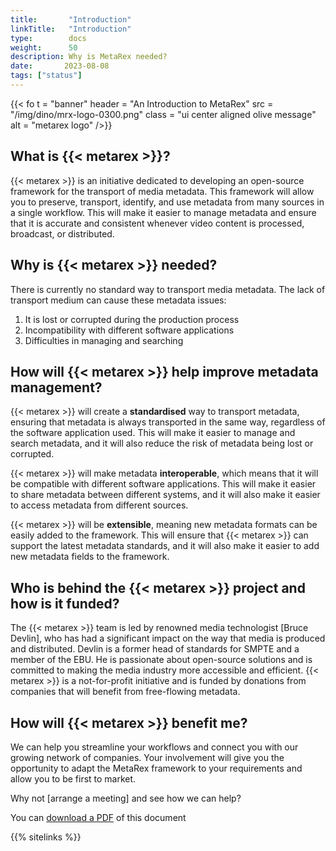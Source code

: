 ```yaml
---
title:       "Introduction"
linkTitle:   "Introduction"
type:        docs
weight:      50
description: Why is MetaRex needed?
date:       2023-08-08
tags: ["status"]
---
```

{{< fo t = "banner"
    header = "An Introduction to MetaRex"
    src = "/img/dino/mrx-logo-0300.png" 
    class = "ui center aligned olive message"
    alt = "metarex logo"
/>}}

## What is {{< metarex >}}?

{{< metarex >}} is an initiative dedicated to developing an open-source framework for
the transport of media metadata. This framework will allow you to preserve,
transport, identify, and use metadata from many sources in a single workflow.
This will make it easier to manage metadata and ensure that it is accurate and
consistent whenever video content is processed, broadcast, or distributed.

## Why is {{< metarex >}} needed?

There is currently no standard way to transport media metadata. The lack of
transport medium can cause these metadata issues:

1. It is lost or corrupted during the production process
2. Incompatibility with different software applications
3. Difficulties in managing and searching

## How will {{< metarex >}} help improve metadata management?

{{< metarex >}} will create a **standardised** way to transport metadata,
ensuring that metadata is always transported in the same way, regardless of the
software application used. This will make it easier to manage and search
metadata, and it will also reduce the risk of metadata being lost or corrupted.

{{< metarex >}} will make metadata **interoperable**, which means that it will
be compatible with different software applications. This will make it easier to
share metadata between different systems, and it will also make it easier to
access metadata from different sources.

{{< metarex >}} will be **extensible**, meaning new metadata formats can be
easily added to the framework. This will ensure that {{< metarex >}} can support
the latest metadata standards, and it will also make it easier to add new
metadata fields to the framework.

## Who is behind the {{< metarex >}} project and how is it funded?

The {{< metarex >}} team is led by renowned media technologist [Bruce Devlin],
who has had a significant impact on the way that media is produced and
distributed. Devlin is a former head of standards for SMPTE and a member of the
EBU. He is passionate about open-source solutions and is committed to making the
media industry more accessible and efficient. {{< metarex >}} is a
not-for-profit initiative and is funded by donations from companies that will
benefit from free-flowing metadata.

## How will {{< metarex >}} benefit me?

We can help you streamline your workflows and connect you with our growing
network of companies. Your involvement will give you the opportunity to adapt
the MetaRex framework to your requirements and allow you to be first to market.

Why not [arrange a meeting] and see how we can help?

You can [download a PDF](/downloads/introduction-to-metarex.pdf) of this document

{{% sitelinks %}}
